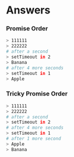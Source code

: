 # Answers

### Promise Order

```sh
> 111111
> 222222
# after a second
> setTimeout in 2
> Banana
# after 4 more seconds
> setTimeout in 1
> Apple
```

### Tricky Promise Order

```sh
> 111111
> 222222
# after a second
> setTimeout in 2
# after 4 more seconds
> setTimeout in 1
# after 1 more second
> Apple
> Banana
```
